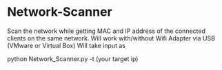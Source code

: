 # Network-Scanner
Scan the network while getting MAC and IP address of the connected clients on the same network. Will work with/without Wifi Adapter via USB (VMware or Virtual Box)
Will take input as 

python Network_Scanner.py -t (your target ip)
